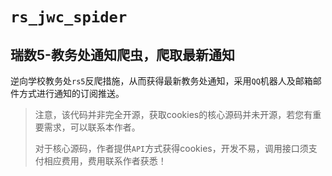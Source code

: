 # `rs_jwc_spider`
## 瑞数5-教务处通知爬虫，爬取最新通知

逆向学校教务处`rs5`反爬措施，从而获得最新教务处通知，采用`QQ`机器人及邮箱邮件方式进行通知的订阅推送。



> 注意，该代码并非完全开源，获取cookies的核心源码并未开源，若您有重要需求，可以联系本作者。
>
> 对于核心源码，作者提供`API`方式获得cookies，开发不易，调用接口须支付相应费用，费用联系作者获悉！

